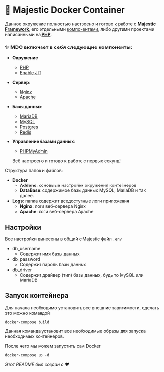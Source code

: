 # 🎨 Majestic Docker Сontainer


Данное окружение полностью настроено и готово к работе с [**Majestic Framework**](https://github.com/majestic-studio/Majestic-Framework), его отдельными [компонентами](https://github.com/majestic-studio), либо другими проектами написанными на [**PHP**](https://php.ornetg/).



### ✨ **MDC** включает в себя следующие компоненты:

- **Окружение**
  - [PHP](https://php.ornetg/)
  - [Enable JIT](https://wiki.php.net/rfc/jit)
- **Сервер**:
  - [Nginx](https://hub.docker.com/_/nginx)
  - [Apache](https://hub.docker.com/_/httpd)

- **Базы данных**:
  - [MariaDB](https://hub.docker.com/_/mariadb)
  - [MySQL](https://hub.docker.com/_/mysql)
  - [Postgres](https://hub.docker.com/_/postgres)
  - [Redis](https://hub.docker.com/_/redis)

- **Управление базами данных**:
  - [PHPMyAdmin](https://hub.docker.com/_/phpmyadmin)

  Всё настроено и готово к работе с первых секунд!


Структура папок и файлов:
- **Docker**
  - **Addons**: основыые настройки окружения контейнеров
  - **DataBase**: содержимое базы данных MySQL, MariaDB и так далее.
- **Logs**: папка содержит вседоступные логи приложения
  - **Nginx**: логи веб-сервера Nginx
  - **Apache**: логи веб-сервера Apache


## Настройки
Все настройки вынесены в общий с Majestic файл `.env`
- db_username
  - Содержит имя базы данных
- db_password
  - Содержит пароль базы данных
- db_driver
  - Содержит драйвер (тип) базы данных, будь то MySQL или MariaDB

## Запуск контейнера
Для начала необходимо установить все внешние зависимости, сделать это можно командой 
```shell script
docker-compose build
```
Данная команда установит все необходимые образы для запуска необходимых контейнеров.


После чего мы можем запустить сам Docker
```shell script
docker-compose up -d
```


*Этот README был создан с ❤️*

